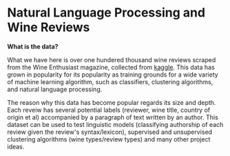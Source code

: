 # Natural Language Processing and Wine Reviews

__What is the data?__

What we have here is over one hundered thousand wine reviews scraped from the Wine Enthusiast magazine, collected from [kaggle](https://www.kaggle.com/zynicide/wine-reviews). This data has grown in popularity for its popularity as training grounds for a wide variety of machine learning algorithm, such as classifiers, clustering algorithms, and natural language processing.

The reason why this data has become popular regards its size and depth. Each reveiw has several potential labels (reviewer, wine title, country of origin et al) accompanied by a paragraph of text written by an author. This dataset can be used to test linguistic models (classifying authorship of each review given the review's syntax/lexicon), supervised and unsupervised clustering algorithms (wine types/review types) and many other project ideas.
